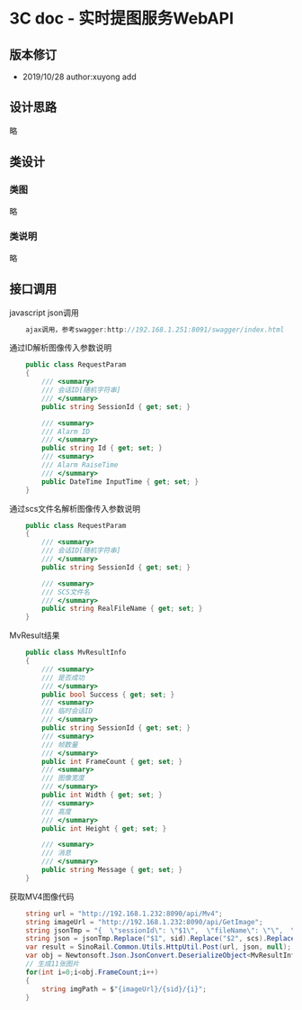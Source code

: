 3C doc - 实时提图服务WebAPI
=================
  
版本修订
-----------------------------------
+ 2019/10/28  author:xuyong  add  


设计思路
-----------------------------------
略 

类设计
-----------------------------------
### 类图
略
### 类说明
略  


接口调用
-----------------------------------
javascript json调用
```javascript 
    ajax调用，参考swagger:http://192.168.1.251:8091/swagger/index.html
```
通过ID解析图像传入参数说明
```c#
    public class RequestParam
    {
        /// <summary>
        /// 会话ID[随机字符串]
        /// </summary>
        public string SessionId { get; set; }

        /// <summary>
        /// Alarm ID
        /// </summary>
        public string Id { get; set; }
        /// <summary>
        /// Alarm RaiseTime
        /// </summary>
        public DateTime InputTime { get; set; }
    }
```
通过scs文件名解析图像传入参数说明
```c#
    public class RequestParam
    {
        /// <summary>
        /// 会话ID[随机字符串]
        /// </summary>
        public string SessionId { get; set; }

        /// <summary>
        /// SCS文件名
        /// </summary>
        public string RealFileName { get; set; }
    }
```
MvResult结果
```c# 
    public class MvResultInfo
    {
        /// <summary>
        /// 是否成功
        /// </summary>
        public bool Success { get; set; }
        /// <summary>
        /// 临时会话ID
        /// </summary>
        public string SessionId { get; set; }
        /// <summary>
        /// 帧数量
        /// </summary>
        public int FrameCount { get; set; }
        /// <summary>
        /// 图像宽度
        /// </summary>
        public int Width { get; set; }
        /// <summary>
        /// 高度
        /// </summary>
        public int Height { get; set; }

        /// <summary>
        /// 消息
        /// </summary>
        public string Message { get; set; }
    }
```

获取MV4图像代码
```c#
    string url = "http://192.168.1.232:8090/api/Mv4";
    string imageUrl = "http://192.168.1.232:8090/api/GetImage";
    string jsonTmp = "{  \"sessionId\": \"$1\",  \"fileName\": \"\",  \"realFileName\": \"$2\",  \"idxFileName\": \"\",  \"available\": true }";
    string json = jsonTmp.Replace("$1", sid).Replace("$2", scs).Replace("$2", scs);
    var result = SinoRail.Common.Utils.HttpUtil.Post(url, json, null);
    var obj = Newtonsoft.Json.JsonConvert.DeserializeObject<MvResultInfo>(result);
    // 生成11张图片
    for(int i=0;i<obj.FrameCount;i++)
    {
        string imgPath = $"{imageUrl}/{sid}/{i}";
    }
```

